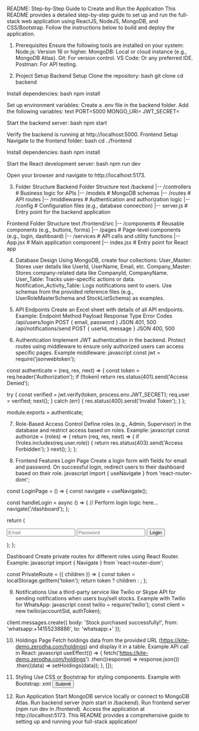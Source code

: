 README: Step-by-Step Guide to Create and Run the Application
This README provides a detailed step-by-step guide to set up and run the full-stack web application using ReactJS, NodeJS, MongoDB, and CSS/Bootstrap. Follow the instructions below to build and deploy the application.

1. Prerequisites
Ensure the following tools are installed on your system:
Node.js: Version 16 or higher.
MongoDB: Local or cloud instance (e.g., MongoDB Atlas).
Git: For version control.
VS Code: Or any preferred IDE.
Postman: For API testing.

2. Project Setup
Backend Setup
Clone the repository:
bash
git clone <repository-url>
cd backend

Install dependencies:
bash
npm install

Set up environment variables:
Create a .env file in the backend folder.
Add the following variables:
text
PORT=5000
MONGO_URI=<your-mongodb-uri>
JWT_SECRET=<your-secret-key>

Start the backend server:
bash
npm start

Verify the backend is running at http://localhost:5000.
Frontend Setup
Navigate to the frontend folder:
bash
cd ../frontend

Install dependencies:
bash
npm install

Start the React development server:
bash
npm run dev

Open your browser and navigate to http://localhost:5173.

3. Folder Structure
Backend Folder Structure
text
/backend
|-- /controllers    # Business logic for APIs
|-- /models         # MongoDB schemas
|-- /routes         # API routes
|-- /middlewares    # Authentication and authorization logic
|-- /config         # Configuration files (e.g., database connection)
|-- server.js       # Entry point for the backend application

Frontend Folder Structure
text
/frontend/src
|-- /components     # Reusable components (e.g., buttons, forms)
|-- /pages          # Page-level components (e.g., login, dashboard)
|-- /services       # API calls and utility functions
|-- App.jsx         # Main application component
|-- index.jsx       # Entry point for React app

4. Database Design
Using MongoDB, create four collections:
User_Master: Stores user details like UserId, UserName, Email, etc.
Company_Master: Stores company-related data like CompanyId, CompanyName.
User_Table: Tracks user-specific actions or data.
Notification_Activity_Table: Logs notifications sent to users.
Use schemas from the provided reference files (e.g., UserRoleMasterSchema and StockListSchema) as examples.

5. API Endpoints
Create an Excel sheet with details of all API endpoints. Example:
Endpoint	Method	Payload	Response Type	Error Codes
/api/users/login	POST	{ email, password }	JSON	401, 500
/api/notifications/send	POST	{ userId, message }	JSON	400, 500

6. Authentication
Implement JWT authentication in the backend.
Protect routes using middleware to ensure only authorized users can access specific pages.
Example middleware:
javascript
const jwt = require('jsonwebtoken');

const authenticate = (req, res, next) => {
  const token = req.header('Authorization');
  if (!token) return res.status(401).send('Access Denied');
  
  try {
    const verified = jwt.verify(token, process.env.JWT_SECRET);
    req.user = verified;
    next();
  } catch (err) {
    res.status(400).send('Invalid Token');
  }
};

module.exports = authenticate;

7. Role-Based Access Control
Define roles (e.g., Admin, Supervisor) in the database and restrict access based on roles.
Example:
javascript
const authorize = (roles) => {
  return (req, res, next) => {
    if (!roles.includes(req.user.role)) {
      return res.status(403).send('Access Forbidden');
    }
    next();
  };
};

8. Frontend Features
Login Page
Create a login form with fields for email and password.
On successful login, redirect users to their dashboard based on their role.
javascript
import { useNavigate } from 'react-router-dom';

const LoginPage = () => {
  const navigate = useNavigate();

  const handleLogin = async () => {
    // Perform login logic here...
    navigate('/dashboard');
  };

  return (
    <form>
      <input type="email" placeholder="Email" />
      <input type="password" placeholder="Password" />
      <button onClick={handleLogin}>Login</button>
    </form>
  );
};

Dashboard
Create private routes for different roles using React Router.
Example:
javascript
import { Navigate } from 'react-router-dom';

const PrivateRoute = ({ children }) => {
  const token = localStorage.getItem('token');
  return token ? children : <Navigate to="/login" />;
};

9. Notifications
Use a third-party service like Twilio or Skype API for sending notifications when users buy/sell stocks.
Example with Twilio for WhatsApp:
javascript
const twilio = require('twilio');
const client = new twilio(accountSid, authToken);

client.messages.create({
  body: 'Stock purchased successfully!',
  from: 'whatsapp:+14155238886',
  to: 'whatsapp:+<user-phone-number>'
});

10. Holdings Page
Fetch holdings data from the provided URL (https://kite-demo.zerodha.com/holdings) and display it in a table.
Example API call in React:
javascript
useEffect(() => {
  fetch('https://kite-demo.zerodha.com/holdings')
    .then((response) => response.json())
    .then((data) => setHoldings(data));
}, []);

11. Styling
Use CSS or Bootstrap for styling components.
Example with Bootstrap:
xml
<button className="btn btn-primary">Submit</button>

12. Run Application
Start MongoDB service locally or connect to MongoDB Atlas.
Run backend server (npm start in /backend).
Run frontend server (npm run dev in /frontend).
Access the application at http://localhost:5173.
This README provides a comprehensive guide to setting up and running your full-stack application!